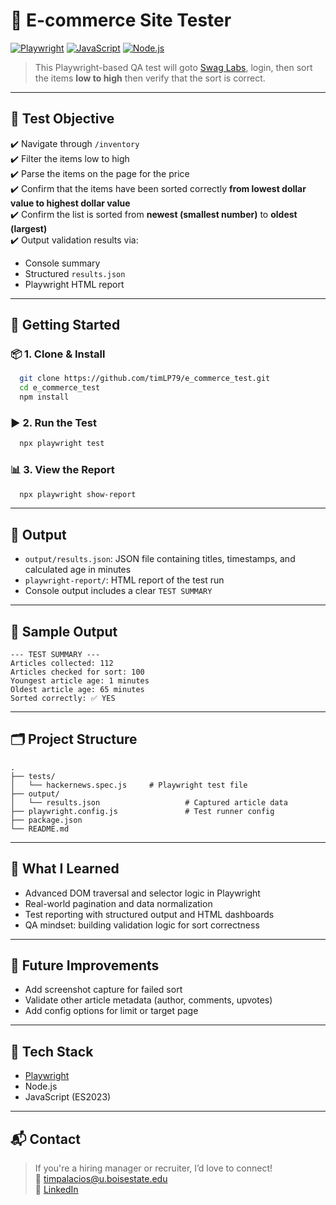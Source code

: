 # 🧪 E-commerce Site Tester

[![Playwright](https://img.shields.io/badge/Tested%20with-Playwright-green?logo=playwright)](https://playwright.dev/)
[![JavaScript](https://img.shields.io/badge/JavaScript-ES2023-yellow?logo=javascript)](https://developer.mozilla.org/en-US/docs/Web/JavaScript)
[![Node.js](https://img.shields.io/badge/Node.js-18+-brightgreen?logo=node.js)](https://nodejs.org/)

> This Playwright-based QA test will goto [Swag Labs](https://saucedemo.com), login, then sort the items **low to high** then verify that the sort is correct.

---

## 🎯 Test Objective

✔️ Navigate through `/inventory`  
✔️ Filter the items low to high  
✔️ Parse the items on the page for the price  
✔️ Confirm that the items have been sorted correctly **from lowest dollar value to highest dollar value**   
✔️ Confirm the list is sorted from **newest (smallest number)** to **oldest (largest)**  
✔️ Output validation results via:
- Console summary
- Structured `results.json`
- Playwright HTML report

---

## 🚀 Getting Started

### 📦 1. Clone & Install

```bash
  git clone https://github.com/timLP79/e_commerce_test.git
  cd e_commerce_test
  npm install
```

### ▶️ 2. Run the Test

```bash
  npx playwright test
```

### 📊 3. View the Report

```bash
  npx playwright show-report
```

---

## 📁 Output

- `output/results.json`: JSON file containing titles, timestamps, and calculated age in minutes
- `playwright-report/`: HTML report of the test run
- Console output includes a clear `TEST SUMMARY`

---

## 🧪 Sample Output

```plaintext
--- TEST SUMMARY ---
Articles collected: 112
Articles checked for sort: 100
Youngest article age: 1 minutes
Oldest article age: 65 minutes
Sorted correctly: ✅ YES
```

---

## 🗂 Project Structure

```
.
├── tests/
│   └── hackernews.spec.js     # Playwright test file
├── output/
│   └── results.json                   # Captured article data
├── playwright.config.js               # Test runner config
├── package.json
└── README.md
```

---

## 🧠 What I Learned

- Advanced DOM traversal and selector logic in Playwright
- Real-world pagination and data normalization
- Test reporting with structured output and HTML dashboards
- QA mindset: building validation logic for sort correctness

---

## 🔧 Future Improvements

- Add screenshot capture for failed sort
- Validate other article metadata (author, comments, upvotes)
- Add config options for limit or target page

---

## 📌 Tech Stack

- [Playwright](https://playwright.dev/)
- Node.js
- JavaScript (ES2023)

---

## 📬 Contact

> If you're a hiring manager or recruiter, I’d love to connect!  
📧 timpalacios@u.boisestate.edu  
🔗 [LinkedIn](https://www.linkedin.com/in/tim-palacios/)